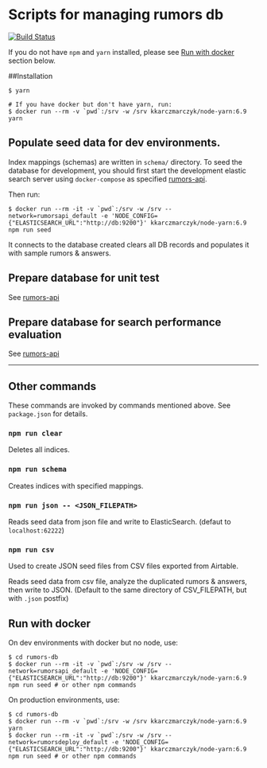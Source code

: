 Scripts for managing rumors db
==========

[![Build Status](https://travis-ci.org/cofacts/rumors-db.svg?branch=master)](https://travis-ci.org/cofacts/rumors-db)

If you do not have `npm` and `yarn` installed, please see [Run with docker](#run-with-docker) section below.

##Installation

```
$ yarn

# If you have docker but don't have yarn, run:
$ docker run --rm -v `pwd`:/srv -w /srv kkarczmarczyk/node-yarn:6.9 yarn
```


## Populate seed data for dev environments.

Index mappings (schemas) are written in `schema/` directory. To seed the database for development, you should first start the development elastic search server using `docker-compose` as specified [rumors-api](https://github.com/MrOrz/rumors-api).

Then run:

```
$ docker run --rm -it -v `pwd`:/srv -w /srv --network=rumorsapi_default -e 'NODE_CONFIG={"ELASTICSEARCH_URL":"http://db:9200"}' kkarczmarczyk/node-yarn:6.9 npm run seed
```

It connects to the database created clears all DB records and populates it with
sample rumors & answers.

## Prepare database for unit test

See [rumors-api](https://github.com/MrOrz/rumors-api)

## Prepare database for search performance evaluation

See [rumors-api](https://github.com/MrOrz/rumors-api)


---

## Other commands

These commands are invoked by commands mentioned above. See `package.json` for details.

### `npm run clear`

Deletes all indices.

### `npm run schema`

Creates indices with specified mappings.

### `npm run json -- <JSON_FILEPATH>`

Reads seed data from json file and write to ElasticSearch. (defaut to `localhost:62222`)


### `npm run csv`

Used to create JSON seed files from CSV files exported from Airtable.

Reads seed data from csv file, analyze the duplicated rumors & answers, then write to JSON. (Default to the same directory of CSV_FILEPATH, but with `.json` postfix)


## Run with docker

On dev environments with docker but no node, use:

```
$ cd rumors-db
$ docker run --rm -it -v `pwd`:/srv -w /srv --network=rumorsapi_default -e 'NODE_CONFIG={"ELASTICSEARCH_URL":"http://db:9200"}' kkarczmarczyk/node-yarn:6.9 npm run seed # or other npm commands
```

On production environments, use:

```
$ cd rumors-db
$ docker run --rm -v `pwd`:/srv -w /srv kkarczmarczyk/node-yarn:6.9 yarn
$ docker run --rm -it -v `pwd`:/srv -w /srv --network=rumorsdeploy_default -e 'NODE_CONFIG={"ELASTICSEARCH_URL":"http://db:9200"}' kkarczmarczyk/node-yarn:6.9 npm run seed # or other npm commands
```
